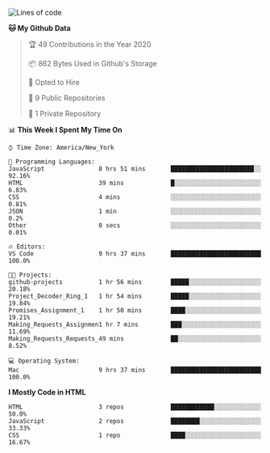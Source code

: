 <!--START_SECTION:waka-->
![Lines of code](https://img.shields.io/badge/From%20Hello%20World%20I%27ve%20Written-16630%20lines%20of%20code-blue)

**🐱 My Github Data** 

> 🏆 49 Contributions in the Year 2020
 > 
> 📦 862 Bytes Used in Github's Storage 
 > 
> 💼 Opted to Hire
 > 
> 📜 9 Public Repositories 
 > 
> 🔑 1 Private Repository 
 > 
📊 **This Week I Spent My Time On** 

```text
⌚︎ Time Zone: America/New_York

💬 Programming Languages: 
JavaScript               8 hrs 51 mins       ███████████████████████░░   92.16% 
HTML                     39 mins             █░░░░░░░░░░░░░░░░░░░░░░░░   6.83% 
CSS                      4 mins              ░░░░░░░░░░░░░░░░░░░░░░░░░   0.81% 
JSON                     1 min               ░░░░░░░░░░░░░░░░░░░░░░░░░   0.2% 
Other                    0 secs              ░░░░░░░░░░░░░░░░░░░░░░░░░   0.01%

🔥 Editors: 
VS Code                  9 hrs 37 mins       █████████████████████████   100.0%

🐱‍💻 Projects: 
github-projects          1 hr 56 mins        █████░░░░░░░░░░░░░░░░░░░░   20.18% 
Project_Decoder_Ring_1   1 hr 54 mins        █████░░░░░░░░░░░░░░░░░░░░   19.84% 
Promises_Assignment_1    1 hr 50 mins        ████░░░░░░░░░░░░░░░░░░░░░   19.21% 
Making_Requests_Assignmen1 hr 7 mins         ███░░░░░░░░░░░░░░░░░░░░░░   11.69% 
Making_Requests_Requests_49 mins             ██░░░░░░░░░░░░░░░░░░░░░░░   8.52%

💻 Operating System: 
Mac                      9 hrs 37 mins       █████████████████████████   100.0%

```

**I Mostly Code in HTML** 

```text
HTML                     3 repos             ████████████░░░░░░░░░░░░░   50.0% 
JavaScript               2 repos             ████████░░░░░░░░░░░░░░░░░   33.33% 
CSS                      1 repo              ████░░░░░░░░░░░░░░░░░░░░░   16.67%

```



<!--END_SECTION:waka-->
